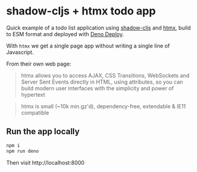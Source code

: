 # shadow-cljs + htmx todo app

Quick example of a todo list application using [shadow-cljs](https://github.com/thheller/shadow-cljs) and [htmx](https://htmx.org/), build to ESM format and deployed with [Deno Deploy](https://htmx-cljs.deno.dev/).

With `htmx` we get a single page app without writing a single line of Javascript.

From their own web page:

> htmx allows you to access AJAX, CSS Transitions, WebSockets and Server Sent Events directly in HTML, using attributes, so you can build modern user interfaces with the simplicity and power of hypertext

> htmx is small (~10k min.gz'd), dependency-free, extendable & IE11 compatible

## Run the app locally

```sh
npm i
npm run deno
```

Then visit http://localhost:8000
